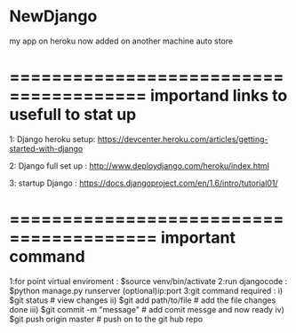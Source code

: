 NewDjango
=========
my app on heroku
now added on another machine
auto store

=======================================
importand links to usefull to stat up
=======================================
1: Django heroku setup: https://devcenter.heroku.com/articles/getting-started-with-django

2: Django full set up : http://www.deploydjango.com/heroku/index.html

3: startup Django : https://docs.djangoproject.com/en/1.6/intro/tutorial01/ 

========================================
important command 
========================================
1:for point virtual enviroment : $source venv/bin/activate
2:run djangocode : $python manage.py runserver (optional)ip:port
3:git command required : i) $git status # view changes
                        ii) $git add path/to/file # add the file changes done
                       iii) $git commit -m "message" # add comit messge and now ready
			iv) $git push origin master # push on to the git hub repo    

